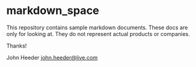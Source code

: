 # markdown_space
This repository contains sample markdown documents. These docs are only for looking at. They do not represent actual products or companies.

Thanks!

John Heeder
john.heeder@live.com
